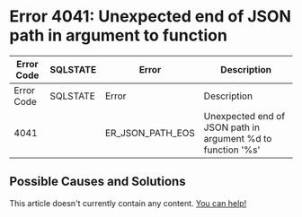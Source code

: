 
# Error 4041: Unexpected end of JSON path in argument to function


| Error Code | SQLSTATE | Error | Description |
| --- | --- | --- | --- |
| Error Code | SQLSTATE | Error | Description |
| 4041 |  | ER_JSON_PATH_EOS | Unexpected end of JSON path in argument %d to function '%s' |




## Possible Causes and Solutions


This article doesn't currently contain any content. [You can help!](/kb/en/writing-and-editing-knowledge-base-articles/)

